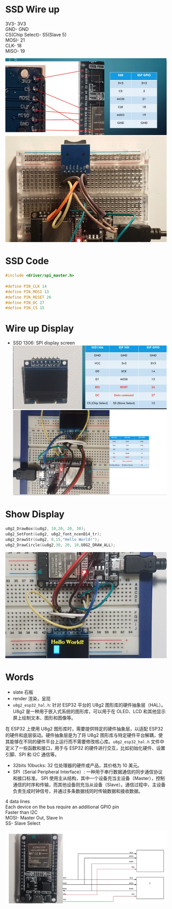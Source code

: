 # SSD Wire up
3V3- 3V3 <br>
GND- GND <br>
CS(Chip Select)- S5(Slave 5) <br>
MOSI- 21 <br>
CLK- 18 <br>
MISO- 19 <br>

![sd card backside](https://github.com/afterCherry/Learn-ESP32/blob/main/Images/sd%20card%20back.png) <br>
![ssd wire](https://github.com/afterCherry/Learn-ESP32/blob/main/Images/ssd%20wire.png) <br>

# SSD Code
```C++
#include <driver/spi_master.h>

#define PIN_CLK 14
#define PIN_MOSI 13
#define PIN_RESET 26
#define PIN_DC 27
#define PIN_CS 15
```

# Wire up Display
- SSD 1306: SPI display screen
![pin mapping](https://github.com/afterCherry/Learn-ESP32/blob/main/Images/pin%20mapping.png) <br>
![display mapping](https://github.com/afterCherry/Learn-ESP32/blob/main/Images/display%20mapping.png) <br>

# Show Display

```C++
u8g2_DrawBox(&u8g2, 10,20, 20, 30);
u8g2_SetFont(&u8g2, u8g2_font_ncenB14_tr);
u8g2_DrawStr(&u8g2, 0,15,"Hello World!");
u8g2_DrawCircle(&u8g2,30, 20, 10,U8G2_DRAW_ALL);
```

![show](https://github.com/afterCherry/Learn-ESP32/blob/main/Images/show.png)


# Words
- slate 石板
- render 渲染，呈现
- `u8g2_esp32_hal.h`: 针对 ESP32 平台的 U8g2 图形库的硬件抽象层（HAL）。U8g2 是一种用于嵌入式系统的图形库，可以用于在 OLED、LCD 和其他显示屏上绘制文本、图形和图像等。<br>

在 ESP32 上使用 U8g2 图形库时，需要提供特定的硬件抽象层，以适配 ESP32 的硬件和底层驱动。硬件抽象层是为了将 U8g2 图形库与特定硬件平台解耦，使其能够在不同的硬件平台上运行而不需要修改核心库。`u8g2_esp32_hal.h` 文件中定义了一些函数和接口，用于与 ESP32 的硬件进行交互，比如初始化硬件、设置引脚、SPI 和 I2C 通信等。<br>
- 32bits 10bucks: 32 位处理器的硬件或产品，其价格为 10 美元。
- SPI（Serial Peripheral Interface）: 一种用于串行数据通信的同步通信协议和接口标准。
SPI 使用主从结构，其中一个设备充当主设备（Master），控制通信的时序和传输，而其他设备则充当从设备（Slave）。通信过程中，主设备负责生成时钟信号，并通过多条数据线同时传输数据和接收数据。

4 data lines <br>
Each device on the bus require an additional GPIO pin <br>
Faster than I2C <br>
MOSI- Master Out, Slave In <br>
SS- Slave Select <br>

![2 devices](https://github.com/afterCherry/Learn-ESP32/blob/main/Images/two%20devices.png)



